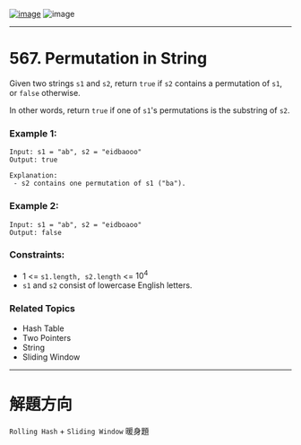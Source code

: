 [![image](https://img.shields.io/badge/Leetcode-Link-blue?logo=leetcode)](https://leetcode.com/problems/permutation-in-string/)
![image](https://img.shields.io/badge/Difficulty-Medium-yellow)

---

# 567. Permutation in String

Given two strings `s1` and `s2`, return `true` if `s2` contains a permutation of `s1`, or `false` otherwise.

In other words, return `true` if one of `s1`'s permutations is the substring of `s2`.

### Example 1:

```
Input: s1 = "ab", s2 = "eidbaooo"
Output: true

Explanation:
 - s2 contains one permutation of s1 ("ba").
```

### Example 2:

```
Input: s1 = "ab", s2 = "eidboaoo"
Output: false
```

### Constraints:

- 1 <= `s1.length, s2.length` <= $10^4$
- `s1` and `s2` consist of lowercase English letters.

### Related Topics

- Hash Table
- Two Pointers
- String
- Sliding Window
  
---

# 解題方向

`Rolling Hash` + `Sliding Window` 暖身題